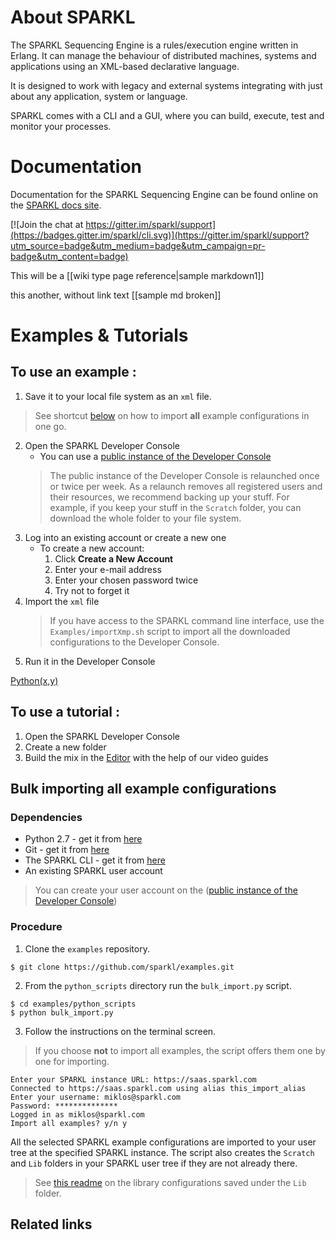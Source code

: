 # About SPARKL
The SPARKL Sequencing Engine is a rules/execution engine written in Erlang. It can manage the behaviour of distributed machines, systems and applications using an XML-based declarative language. 

It is designed to work with legacy and external systems integrating with just about any application, system or language.

SPARKL comes with a CLI and a GUI, where you can build, execute, test and monitor your processes.

# Documentation 
Documentation for the SPARKL Sequencing Engine can be found online on the [SPARKL docs site](http://docs.sparkl.com/). 

[![Join the chat at https://gitter.im/sparkl/support](https://badges.gitter.im/sparkl/cli.svg)](https://gitter.im/sparkl/support?utm_source=badge&utm_medium=badge&utm_campaign=pr-badge&utm_content=badge)

This will be a [[wiki type page reference|sample markdown1]]

this another, without link text [[sample md broken]]

# Examples & Tutorials <a name="ex_tut"></a>
## To use an example <a name="use_examples"></a>:
1. Save it to your local file system as an `xml` file.
> See shortcut [below](#bulk-importing-all-example-configurations) on how to import **all** example configurations in one go.
2. Open the SPARKL Developer Console
   * You can use a [public instance of the Developer Console](https://saas.sparkl.com)
   > The public instance of the Developer Console is relaunched once or twice per week.
   > As a relaunch removes all registered users and their resources, we recommend backing up your stuff.
   > For example, if you keep your stuff in the `Scratch` folder, you can download the whole folder to your file system.
3. Log into an existing account or create a new one
   * To create a new account: 
     1. Click **Create a New Account**
     2. Enter your e-mail address
     3. Enter your chosen password twice
     4. Try not to forget it
4. Import the `xml` file
   > If you have access to the SPARKL command line interface, use the `Examples/importXmp.sh` script to import all the downloaded configurations to the Developer Console.
5. Run it in the Developer Console

[Python(x,y)](https://python-xy.github.io)
  
## To use a tutorial <a name="use_tutorial"></a>:
 1. Open the SPARKL Developer Console
 2. Create a new folder
 3. Build the mix in the [Editor][editor link] with the help of our video guides
 
 ## Bulk importing all example configurations
 ### Dependencies
 * Python 2.7 - get it from [here](https://www.python.org/downloads/ "Python download")
 * Git - get it from [here](https://git-scm.com/downloads)
 * The SPARKL CLI - get it from [here](https://github.com/sparkl/cli/releases)
 * An existing SPARKL user account
 > You can create your user account on the ([public instance of the Developer Console](https://saas.sparkl.com))
### Procedure
1. Clone the `examples` repository.
  ```
  $ git clone https://github.com/sparkl/examples.git
  ```
2. From the `python_scripts` directory run the `bulk_import.py` script.
  ```
  $ cd examples/python_scripts
  $ python bulk_import.py
  ```
3. Follow the instructions on the terminal screen. 
> If you choose **not** to import all examples, the script offers them one by one for importing.
  ```
  Enter your SPARKL instance URL: https://saas.sparkl.com
  Connected to https://saas.sparkl.com using alias this_import_alias
  Enter your username: miklos@sparkl.com
  Password: **************
  Logged in as miklos@sparkl.com
  Import all examples? y/n y
  ```
All the selected SPARKL example configurations are imported to your user tree at the specified SPARKL instance. The script also creates the `Scratch` and `Lib` folders in your SPARKL user tree if they are not already there.
> See [this readme][1] on the library configurations saved under the `Lib` folder.

## Related links
[1]: https://github.com/sparkl/examples/tree/master/Library
[editor link]: http://docs.sparkl.com/#TopicRoot/Editor/the_editor_c.html
